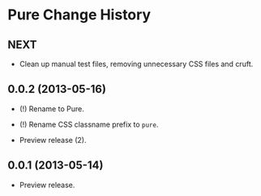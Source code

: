 Pure Change History
===================

NEXT
----

* Clean up manual test files, removing unnecessary CSS files and cruft.

0.0.2 (2013-05-16)
------------------

* (!) Rename to Pure.

* (!) Rename CSS classname prefix to `pure`.

* Preview release (2).


0.0.1 (2013-05-14)
------------------

* Preview release.
